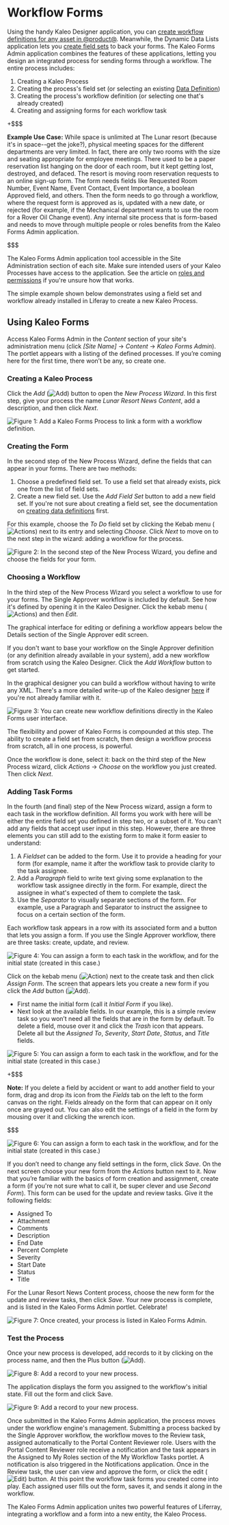 # Workflow Forms [](id=workflow-forms)

Using the handy Kaleo Designer application, you can [create workflow definitions
for any asset in
@product@](/discover/portal/-/knowledge_base/7-0/kaleo-designer). Meanwhile, the
Dynamic Data Lists application lets you [create field
sets](/discover/portal/-/knowledge_base/7-0/creating-data-definitions) to back
your forms. The Kaleo Forms Admin application combines the features of these
applications, letting you design an integrated process for sending forms through
a workflow. The entire process includes:

1. Creating a Kaleo Process
2. Creating the process's field set (or selecting an existing [Data
   Definition](/discover/portal/-/knowledge_base/7-0/creating-data-definitions))
3. Creating the process's workflow definition (or selecting one that's already created)
4. Creating and assigning forms for each workflow task

+$$$

**Example Use Case:** While space is unlimited at The Lunar resort (because it's
in space--get the joke?), physical meeting spaces for the different departments
are very limited. In fact, there are only two rooms with the size and seating
appropriate for employee meetings. There used to be a paper reservation list
hanging on the door of each room, but it kept getting lost, destroyed, and
defaced. The resort is moving room reservation requests to an online sign-up
form. The form needs fields like Requested Room Number, Event Name, Event
Contact, Event Importance, a boolean Approved field, and others. Then the form
needs to go through a workflow, where the request form is approved as is,
updated with a new date, or rejected (for example, if the Mechanical department
wants to use the room for a Rover Oil Change event). Any internal site process
that is form-based and needs to move through multiple people or roles benefits
from the Kaleo Forms Admin application.

$$$

The Kaleo Forms Admin application tool accessible in the Site Administration
section of each site. Make sure intended users of your Kaleo Processes have
access to the application. See the article on [roles and
permissions](/discover/portal/-/knowledge_base/7-0/roles-and-permissions) if
you're unsure how that works.

The simple example shown below demonstrates using a field set and workflow
already installed in Liferay to create a new Kaleo Process.

## Using Kaleo Forms [](id=using-kaleo-forms)

Access Kaleo Forms Admin in the *Content* section of your site's administration
menu (click *[Site Name]* &rarr; *Content* &rarr; *Kaleo Forms Admin*). The
portlet appears with a listing of the defined processes. If you’re coming here
for the first time, there won’t be any, so create one. 

### Creating a Kaleo Process [](id=creating-a-kaleo-process)

Click the *Add* (![Add](../../../images-dxp/icon-add.png)) button to open the
*New Process Wizard*. In this first step, give your process the name *Lunar
Resort News Content*, add a description, and then click *Next*.

![Figure 1: Add a Kaleo Forms Process to link a form with a workflow definition.](../../../images-dxp/kaleo-forms-add.png)

### Creating the Form [](id=creating-the-form)

In the second step of the New Process Wizard, define the fields that can appear
in your forms. There are two methods:

1. Choose a predefined field set. To use a field set that already exists, pick
   one from the list of field sets.
2. Create a new field set. Use the *Add Field Set* button to add a new field
   set.  If you're not sure about creating a field set, see the documentation on
   [creating data
   definitions](/discover/portal/-/knowledge_base/7-0/creating-data-definitions)
   first.

For this example, choose the *To Do* field set by clicking the Kebab menu
(![Actions](../../../images-dxp/icon-actions.png)) next to its entry and
selecting *Choose*. Click *Next* to move on to the next step in the wizard:
adding a workflow for the process.

![Figure 2: In the second step of the New Process Wizard, you define and choose the fields for your form.](../../../images-dxp/kaleo-forms-fields.png)

### Choosing a Workflow [](id=choosing-a-workflow)

In the third step of the New Process Wizard you select a workflow to use for
your forms. The Single Approver workflow is included by default. See how it's
defined by opening it in the Kaleo Designer. Click the kebab menu
(![Actions](../../../images-dxp/icon-actions.png)) and then *Edit*. 

The graphical interface for editing or defining a workflow appears below the
Details section of the Single Approver edit screen. 

If you don't want to base your workflow on the Single Approver definition (or
any definition already available in your system), add a new workflow from
scratch using the Kaleo Designer. Click the *Add Workflow* button to get
started.

In the graphical designer you can build a workflow without having to write any
XML. There's a more detailed write-up of the Kaleo designer
[here](/discover/portal/-/knowledge_base/7-0/kaleo-designer) if you're not
already familiar with it. 

![Figure 3: You can create new workflow definitions directly in the Kaleo Forms user interface.](../../../images-dxp/kaleo-forms-designer.png)

The flexibility and power of Kaleo Forms is compounded at this step. The ability
to create a field set from scratch, then design a workflow process from scratch,
all in one process, is powerful.

Once the workflow is done, select it: back on the third step of the New Process
wizard, click *Actions* &rarr; *Choose* on the workflow you just created.  Then
click *Next*.

### Adding Task Forms [](id=adding-task-forms)

In the fourth (and final) step of the New Process wizard, assign a form to each
task in the workflow definition. All forms you work with here will be either the
entire field set you defined in step two, or a subset of it. You can't add any
fields that accept user input in this step. However, there are three elements
you can still add to the existing form to make it form easier to understand:

1. A *Fieldset* can be added to the form. Use it to provide a heading for your
   form (for example, name it after the workflow task to provide clarity to the
   task assignee.
2. Add a *Paragraph* field to write text giving some explanation to the workflow
   task assignee directly in the form. For example, direct the assignee in
   what's expected of them to complete the task.
3. Use the *Separator* to visually separate sections of the form. For example,
   use a Paragraph and Separator to instruct the assignee to focus on a certain
   section of the form.

Each workflow task appears in a row with its associated form and a button that
lets you assign a form. If you use the Single Approver workflow, there are
three tasks: create, update, and review.

![Figure 4: You can assign a form to each task in the workflow, and for the initial state (*created* in this case.)](../../../images-dxp/kaleo-forms-task-forms.png)

Click on the kebab menu (![Action](../../../images-dxp/icon-actions.png)) next
to the create task and then click *Assign Form*. The screen that appears lets
you create a new form if you click the *Add* button
(![Add](../../../images-dxp/icon-add.png)). 

-  First name the initial form (call it *Initial Form* if you like). 
-  Next look at the available fields. In our example, this is a simple review
task so you won’t need all the fields that are in the form by default. To delete
a field, mouse over it and click the *Trash* icon that appears. Delete all but
the *Assigned To*, *Severity*, *Start Date*, *Status*, and *Title* fields.

![Figure 5: You can assign a form to each task in the workflow, and for the initial state (*created* in this case.)](../../../images-dxp/kaleo-forms-form-builder.png)

+$$$

**Note:** If you delete a field by accident or want to add another field to your
form, drag and drop its icon from the *Fields* tab on the left to the form
canvas on the right. Fields already on the form that can appear on it only once
are grayed out. You can also edit the settings of a field in the form by mousing
over it and clicking the wrench icon.

$$$

![Figure 6: You can assign a form to each task in the workflow, and for the initial state (*created* in this case.)](../../../images-dxp/kaleo-forms-field-settings.png)

If you don’t need to change any field settings in the form, click *Save*. On the
next screen choose your new form from the *Actions* button next to it. Now that
you’re familiar with the basics of form creation and assignment, create a form
(if you're not sure what to call it, be super clever and use *Second Form*).
This form can be used for the update and review tasks. Give it the following
fields:

-  Assigned To
-  Attachment
-  Comments
-  Description
-  End Date
-  Percent Complete
-  Severity
-  Start Date
-  Status
-  Title

For the Lunar Resort News Content process, choose the new form for the update
and review tasks, then click *Save*. Your new process is complete, and is listed
in the Kaleo Forms Admin portlet. Celebrate!

![Figure 7: Once created, your process is listed in Kaleo Forms Admin.](../../../images-dxp/kaleo-forms-processes.png)

### Test the Process [](id=test-the-process)

Once your new process is developed, add records to it by clicking on the process
name, and then the Plus button (![Add](../../../images-dxp/icon-add.png)).

![Figure 8: Add a record to your new process.](../../../images-dxp/kaleo-forms-admin.png)

The application displays the form you assigned to the workflow's initial state.
Fill out the form and click Save.

![Figure 9: Add a record to your new process.](../../../images-dxp/kaleo-forms-new-process-form.png)

Once submitted in the Kaleo Forms Admin application, the process moves under the
workflow engine's management. Submitting a process backed by the Single Approver
workflow, the workflow moves to the Review task, assigned automatically to the
Portal Content Reviewer role. Users with the Portal Content Reviewer role
receive a notification and the task appears in the Assigned to My Roles section
of the My Workflow Tasks portlet. A notification is also triggered in the
Notifications application. Once in the Review task, the user can view and
approve the form, or click the edit (![Edit](../../../images-dxp/icon-edit.png))
button. At this point the workflow task forms you created come into play. Each
assigned user fills out the form, saves it, and sends it along in the workflow.

The Kaleo Forms Admin application unites two powerful features of Liferray,
integrating a workflow and a form into a new entity, the Kaleo Process.
